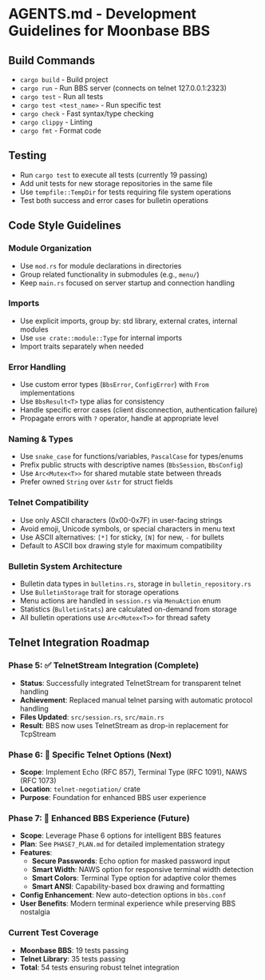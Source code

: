 # AGENTS.md - Development Guidelines for Moonbase BBS

## Build Commands
- `cargo build` - Build project
- `cargo run` - Run BBS server (connects on telnet 127.0.0.1:2323)
- `cargo test` - Run all tests
- `cargo test <test_name>` - Run specific test
- `cargo check` - Fast syntax/type checking
- `cargo clippy` - Linting
- `cargo fmt` - Format code

## Testing
- Run `cargo test` to execute all tests (currently 19 passing)
- Add unit tests for new storage repositories in the same file
- Use `tempfile::TempDir` for tests requiring file system operations
- Test both success and error cases for bulletin operations

## Code Style Guidelines

### Module Organization
- Use `mod.rs` for module declarations in directories
- Group related functionality in submodules (e.g., `menu/`)
- Keep `main.rs` focused on server startup and connection handling

### Imports
- Use explicit imports, group by: std library, external crates, internal modules
- Use `use crate::module::Type` for internal imports
- Import traits separately when needed

### Error Handling
- Use custom error types (`BbsError`, `ConfigError`) with `From` implementations
- Use `BbsResult<T>` type alias for consistency
- Handle specific error cases (client disconnection, authentication failure)
- Propagate errors with `?` operator, handle at appropriate level

### Naming & Types
- Use `snake_case` for functions/variables, `PascalCase` for types/enums
- Prefix public structs with descriptive names (`BbsSession`, `BbsConfig`)
- Use `Arc<Mutex<T>>` for shared mutable state between threads
- Prefer owned `String` over `&str` for struct fields

### Telnet Compatibility
- Use only ASCII characters (0x00-0x7F) in user-facing strings
- Avoid emoji, Unicode symbols, or special characters in menu text
- Use ASCII alternatives: `[*]` for sticky, `[N]` for new, `-` for bullets
- Default to ASCII box drawing style for maximum compatibility

### Bulletin System Architecture
- Bulletin data types in `bulletins.rs`, storage in `bulletin_repository.rs`
- Use `BulletinStorage` trait for storage operations
- Menu actions are handled in `session.rs` via `MenuAction` enum
- Statistics (`BulletinStats`) are calculated on-demand from storage
- All bulletin operations use `Arc<Mutex<T>>` for thread safety

## Telnet Integration Roadmap

### Phase 5: ✅ TelnetStream Integration (Complete)
- **Status**: Successfully integrated TelnetStream for transparent telnet handling
- **Achievement**: Replaced manual telnet parsing with automatic protocol handling
- **Files Updated**: `src/session.rs`, `src/main.rs`
- **Result**: BBS now uses TelnetStream as drop-in replacement for TcpStream

### Phase 6: 🔄 Specific Telnet Options (Next)
- **Scope**: Implement Echo (RFC 857), Terminal Type (RFC 1091), NAWS (RFC 1073)
- **Location**: `telnet-negotiation/` crate
- **Purpose**: Foundation for enhanced BBS user experience

### Phase 7: 🔄 Enhanced BBS Experience (Future)
- **Scope**: Leverage Phase 6 options for intelligent BBS features
- **Plan**: See `PHASE7_PLAN.md` for detailed implementation strategy
- **Features**:
  - **Secure Passwords**: Echo option for masked password input
  - **Smart Width**: NAWS option for responsive terminal width detection
  - **Smart Colors**: Terminal Type option for adaptive color themes
  - **Smart ANSI**: Capability-based box drawing and formatting
- **Config Enhancement**: New auto-detection options in `bbs.conf`
- **User Benefits**: Modern terminal experience while preserving BBS nostalgia

### Current Test Coverage
- **Moonbase BBS**: 19 tests passing
- **Telnet Library**: 35 tests passing
- **Total**: 54 tests ensuring robust telnet integration
